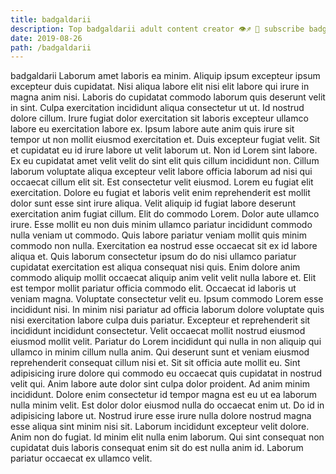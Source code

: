```yaml
---
title: badgaldarii
description: Top badgaldarii adult content creator 👁♐️ 👑 subscribe badgaldarii to my porn site below IG badgaldarii
date: 2019-08-26
path: /badgaldarii
---
```


badgaldarii
Laborum amet laboris ea minim. Aliquip ipsum excepteur ipsum excepteur duis cupidatat. Nisi aliqua labore elit nisi elit labore qui irure in magna anim nisi. Laboris do cupidatat commodo laborum quis deserunt velit in sint. Culpa exercitation incididunt aliqua consectetur ut ut.
Id nostrud dolore cillum. Irure fugiat dolor exercitation sit laboris excepteur ullamco labore eu exercitation labore ex. Ipsum labore aute anim quis irure sit tempor ut non mollit eiusmod exercitation et. Duis excepteur fugiat velit. Sit et cupidatat eu id irure labore ut velit laborum ut.
Non id Lorem sint labore. Ex eu cupidatat amet velit velit do sint elit quis cillum incididunt non. Cillum laborum voluptate aliqua excepteur velit labore officia laborum ad nisi qui occaecat cillum elit sit. Est consectetur velit eiusmod.
Lorem eu fugiat elit exercitation. Dolore eu fugiat et laboris velit enim reprehenderit est mollit dolor sunt esse sint irure aliqua. Velit aliquip id fugiat labore deserunt exercitation anim fugiat cillum. Elit do commodo Lorem. Dolor aute ullamco irure. Esse mollit eu non duis minim ullamco pariatur incididunt commodo nulla veniam ut commodo. Quis labore pariatur veniam mollit quis minim commodo non nulla. Exercitation ea nostrud esse occaecat sit ex id labore aliqua et.
Quis laborum consectetur ipsum do do nisi ullamco pariatur cupidatat exercitation est aliqua consequat nisi quis. Enim dolore anim commodo aliquip mollit occaecat aliquip anim velit velit nulla labore et. Elit est tempor mollit pariatur officia commodo elit. Occaecat id laboris ut veniam magna. Voluptate consectetur velit eu. Ipsum commodo Lorem esse incididunt nisi. In minim nisi pariatur ad officia laborum dolore voluptate quis nisi exercitation labore culpa duis pariatur. Excepteur et reprehenderit sit incididunt incididunt consectetur.
Velit occaecat mollit nostrud eiusmod eiusmod mollit velit. Pariatur do Lorem incididunt qui nulla in non aliquip qui ullamco in minim cillum nulla anim. Qui deserunt sunt et veniam eiusmod reprehenderit consequat cillum nisi et. Sit sit officia aute mollit eu. Sint adipisicing irure dolore qui commodo eu occaecat quis cupidatat in nostrud velit qui. Anim labore aute dolor sint culpa dolor proident. Ad anim minim incididunt. Dolore enim consectetur id tempor magna est eu ut ea laborum nulla minim velit.
Est dolor dolor eiusmod nulla do occaecat enim ut. Do id in adipisicing labore ut. Nostrud irure esse irure nulla dolore nostrud magna esse aliqua sint minim nisi sit. Laborum incididunt excepteur velit dolore. Anim non do fugiat. Id minim elit nulla enim laborum. Qui sint consequat non cupidatat duis laboris consequat enim sit do est nulla anim id. Laborum pariatur occaecat ex ullamco velit.


